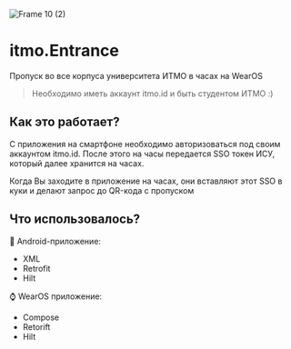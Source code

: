 ![Frame 10 (2)](https://github.com/mezhendosina/itmo.entrance/assets/80736171/cfd4d240-d88f-4852-87f1-10d2ebf9e86d)

# itmo.Entrance
Пропуск во все корпуса университета ИТМО в часах на WearOS
> Необходимо иметь аккаунт itmo.id и быть студентом ИТМО :)

## Как это работает?
С приложения на смартфоне необходимо авторизоваться под своим аккаунтом itmo.id. После этого на часы передается SSO токен ИСУ, который далее хранится на часах. 

Когда Вы заходите в приложение на часах, они вставляют этот SSO в куки и делают запрос до QR-кода с пропуском

## Что использовалось?
📱 Android-приложение:
- XML
- Retrofit
- Hilt

⌚ WearOS приложение:
- Compose
- Retorift
- Hilt

